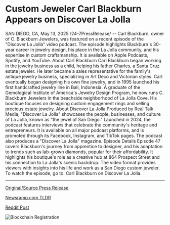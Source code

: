# Custom Jeweler Carl Blackburn Appears on Discover La Jolla

SAN DIEGO, CA, May 13, 2025 /24-7PressRelease/ -- Carl Blackburn, owner of C. Blackburn Jewelers, was featured on a recent episode of the "Discover La Jolla" video podcast. The episode highlights Blackburn's 30-year career in jewelry design, his place in the La Jolla community, and his expertise in custom craftsmanship. It is available on Apple Podcasts, Spotify, and YouTube.  About Carl Blackburn  Carl Blackburn began working in the jewelry business as a child, helping his father Charles, a Santa Cruz estate jeweler. He later became a sales representative for the family's antique jewelry business, specializing in Art Deco and Victorian styles.  Carl eventually began designing his own fine jewelry, and in 1995 launched his first handcrafted jewelry line in Bali, Indonesia. A graduate of the Gemological Institute of America's Jewelry Design Program, he now runs C. Blackburn Jewelers in the beachside neighborhood of La Jolla Cove. His boutique focuses on designing custom engagement rings and selling precious estate jewelry.  About Discover La Jolla  Produced by Real Talk Media, "Discover La Jolla" showcases the people, businesses, and culture of La Jolla, known as "the jewel of San Diego." Launched in 2024, the podcast features interviews that celebrate the community's heritage and entrepreneurs. It is available on all major podcast platforms, and is promoted through its Facebook, Instagram, and TikTok pages. The podcast also produces a "Discover La Jolla" magazine.  Episode Details  Episode 47 covers Blackburn's journey from apprentice to designer, and his adaptation to trends such as lab-grown diamonds, popular for their affordability. It highlights his boutique's role as a creative hub at 864 Prospect Street and his connection to La Jolla's scenic backdrop. The video format provides viewers with insights into his life and work as a San Diego custom jeweler.  To watch the episode, go to: Carl Blackburn on Discover La Jolla. 

---

[Original/Source Press Release](https://www.24-7pressrelease.com/press-release/522679/custom-jeweler-carl-blackburn-appears-on-discover-la-jolla)
                    

[Newsramp.com TLDR](https://newsramp.com/curated-news/jewelry-designer-carl-blackburn-featured-on-discover-la-jolla-podcast/886ff6797e42934adc2b70b3a7b3f815) 

 



[Reddit Post](https://www.reddit.com/r/Lifestyle_Culture/comments/1klft4f/jewelry_designer_carl_blackburn_featured_on/) 



![Blockchain Registration](https://cdn.newsramp.app/24-7PressRelease/qrcode/255/13/ulnagQcH.webp)